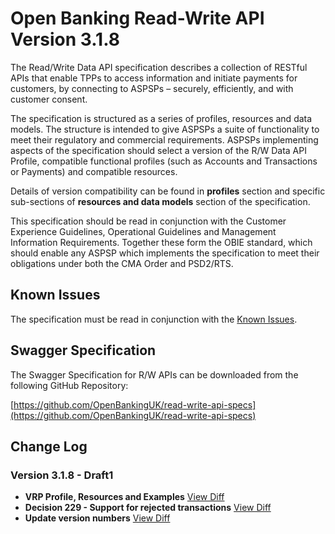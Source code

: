 # Open Banking Read-Write API Version 3.1.8

The Read/Write Data API specification describes a collection of RESTful APIs that enable TPPs to access information and initiate payments for customers, by connecting to ASPSPs – securely, efficiently, and with customer consent.

The specification is structured as a series of profiles, resources and data models. The structure is intended to give ASPSPs a suite of functionality to meet their regulatory and commercial requirements. ASPSPs implementing aspects of the specification should select a version of the R/W Data API Profile, compatible functional profiles (such as Accounts and Transactions or Payments) and compatible resources.

Details of version compatibility can be found in **profiles** section and specific sub-sections of **resources and data models** section of the specification.

This specification should be read in conjunction with the Customer Experience Guidelines, Operational Guidelines and Management Information Requirements. Together these form the OBIE standard, which should enable any ASPSP which implements the specification to meet their obligations under both the CMA Order and PSD2/RTS.

## Known Issues

The specification must be read in conjunction with the [Known Issues](https://openbanking.atlassian.net/wiki/spaces/DZ/pages/47546479/Known+Specification+Issues).

## Swagger Specification

The Swagger Specification for R/W APIs can be downloaded from the following GitHub Repository:

[https://github.com/OpenBankingUK/read-write-api-specs](https://github.com/OpenBankingUK/read-write-api-specs)

## Change Log

### Version 3.1.8 - Draft1
- __VRP Profile, Resources and Examples__ [View Diff](https://github.com/OpenBankingUK/read-write-api-docs-pub/commit/4b733a8db96feb1fed65e50d8d6be1ba09522194)
- __Decision 229 - Support for rejected transactions__ [View Diff](https://github.com/OpenBankingUK/read-write-api-docs-pub/commit/d2a34d014f4240b2b8e44c7b6b8001079551dd4c)
- __Update version numbers__ [View Diff](https://github.com/OpenBankingUK/read-write-api-docs-pub/commit/3c520048ae587ce859247c8049e9baaa3033e299)
